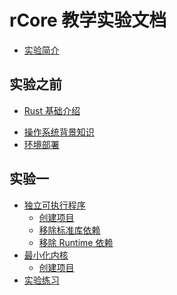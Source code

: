 # rCore 教学实验文档

* [实验简介](README.md)

## 实验之前
<!-- TODO -->
* [Rust 基础介绍](docs/pre-lab/rust.md) 
<!-- TODO -->
* [操作系统背景知识](docs/pre-lab/os.md)
* [环境部署](docs/pre-lab/env.md)

## 实验一
* [独立可执行程序](docs/lab-1/env/intro.md)
  * [创建项目](docs/lab-1/env/part-1.md)
  * [移除标准库依赖](docs/lab-1/env/part-1.md)
  * [移除 Runtime 依赖](docs/lab-1/env/part-1.md)
* [最小化内核](docs/lab-1/kernel/intro.md)
  * [创建项目](docs/lab-1/env/part-1.md)
* [实验练习](docs/lab-1/exercise/intro.md)